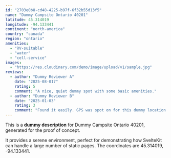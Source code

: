 ```yaml
---
id: "2703e0b8-cd48-4225-b97f-6f32b55d13f5"
name: "Dummy Campsite Ontario 40201"
latitude: 45.314019
longitude: -94.133441
continent: "north-america"
country: "canada"
region: "ontario"
amenities:
  - "RV-suitable"
  - "water"
  - "cell-service"
images:
  - "https://res.cloudinary.com/demo/image/upload/v1/sample.jpg"
reviews:
  - author: "Dummy Reviewer A"
    date: "2025-08-017"
    rating: 5
    comment: "A nice, quiet dummy spot with some basic amenities."
  - author: "Dummy Reviewer B"
    date: "2025-01-03"
    rating: 3
    comment: "Found it easily. GPS was spot on for this dummy location."
---
```


This is a **dummy description** for Dummy Campsite Ontario 40201, generated for the proof of concept.

It provides a serene environment, perfect for demonstrating how SvelteKit can handle a large number of static pages. The coordinates are 45.314019, -94.133441.
